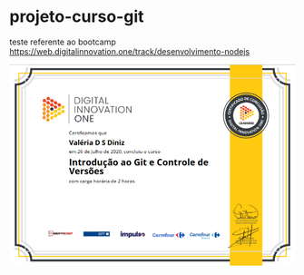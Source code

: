 # projeto-curso-git
teste referente ao bootcamp https://web.digitalinnovation.one/track/desenvolvimento-nodejs

<img src="/image.png">
